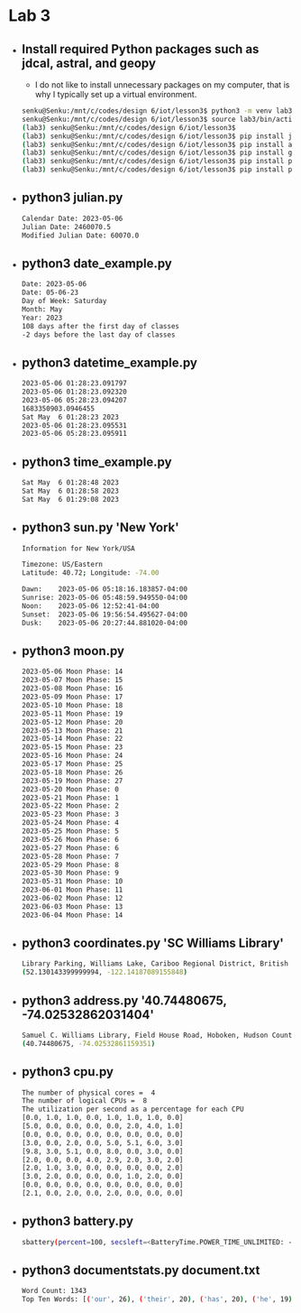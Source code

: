 # Lab 3 
* ## Install required Python packages such as jdcal, astral, and geopy
    * I do not like to install unnecessary packages on my computer, that is why I typically set up a virtual environment.
    ```sh
    senku@Senku:/mnt/c/codes/design 6/iot/lesson3$ python3 -m venv lab3
    senku@Senku:/mnt/c/codes/design 6/iot/lesson3$ source lab3/bin/activate
    (lab3) senku@Senku:/mnt/c/codes/design 6/iot/lesson3$ 
    (lab3) senku@Senku:/mnt/c/codes/design 6/iot/lesson3$ pip install jdcal
    (lab3) senku@Senku:/mnt/c/codes/design 6/iot/lesson3$ pip install astral
    (lab3) senku@Senku:/mnt/c/codes/design 6/iot/lesson3$ pip install geopy
    (lab3) senku@Senku:/mnt/c/codes/design 6/iot/lesson3$ pip install pytz
    (lab3) senku@Senku:/mnt/c/codes/design 6/iot/lesson3$ pip install psutil
    ```
* ## python3 julian.py
    ```sh
    Calendar Date: 2023-05-06
    Julian Date: 2460070.5
    Modified Julian Date: 60070.0
    ```
* ## python3 date_example.py
    ```sh
    Date: 2023-05-06
    Date: 05-06-23
    Day of Week: Saturday
    Month: May
    Year: 2023
    108 days after the first day of classes
    -2 days before the last day of classes
    ```
* ## python3 datetime_example.py
    ```sh
    2023-05-06 01:28:23.091797
    2023-05-06 01:28:23.092320
    2023-05-06 05:28:23.094207
    1683350903.0946455
    Sat May  6 01:28:23 2023
    2023-05-06 01:28:23.095531
    2023-05-06 05:28:23.095911
    ```
* ## python3 time_example.py
    ```sh
    Sat May  6 01:28:48 2023
    Sat May  6 01:28:58 2023
    Sat May  6 01:29:08 2023
    ```
* ## python3 sun.py 'New York'
    ```sh
    Information for New York/USA

    Timezone: US/Eastern
    Latitude: 40.72; Longitude: -74.00

    Dawn:    2023-05-06 05:18:16.183857-04:00
    Sunrise: 2023-05-06 05:48:59.949550-04:00
    Noon:    2023-05-06 12:52:41-04:00
    Sunset:  2023-05-06 19:56:54.495627-04:00
    Dusk:    2023-05-06 20:27:44.881020-04:00
    ```
* ## python3 moon.py
    ```sh
    2023-05-06 Moon Phase: 14
    2023-05-07 Moon Phase: 15
    2023-05-08 Moon Phase: 16
    2023-05-09 Moon Phase: 17
    2023-05-10 Moon Phase: 18
    2023-05-11 Moon Phase: 19
    2023-05-12 Moon Phase: 20
    2023-05-13 Moon Phase: 21
    2023-05-14 Moon Phase: 22
    2023-05-15 Moon Phase: 23
    2023-05-16 Moon Phase: 24
    2023-05-17 Moon Phase: 25
    2023-05-18 Moon Phase: 26
    2023-05-19 Moon Phase: 27
    2023-05-20 Moon Phase: 0
    2023-05-21 Moon Phase: 1
    2023-05-22 Moon Phase: 2
    2023-05-23 Moon Phase: 3
    2023-05-24 Moon Phase: 4
    2023-05-25 Moon Phase: 5
    2023-05-26 Moon Phase: 6
    2023-05-27 Moon Phase: 6
    2023-05-28 Moon Phase: 7
    2023-05-29 Moon Phase: 8
    2023-05-30 Moon Phase: 9
    2023-05-31 Moon Phase: 10
    2023-06-01 Moon Phase: 11
    2023-06-02 Moon Phase: 12
    2023-06-03 Moon Phase: 13
    2023-06-04 Moon Phase: 14
    ```
* ## python3 coordinates.py 'SC Williams Library'
    ```sh
    Library Parking, Williams Lake, Cariboo Regional District, British Columbia, Canada
    (52.130143399999994, -122.14187089155848)
    ```
* ## python3 address.py '40.74480675, -74.02532862031404'
    ```sh
    Samuel C. Williams Library, Field House Road, Hoboken, Hudson County, New Jersey, 07030, United States
    (40.74480675, -74.02532861159351)
    ```
* ## python3 cpu.py
    ```sh
    The number of physical cores =  4
    The number of logical CPUs =  8
    The utilization per second as a percentage for each CPU
    [0.0, 1.0, 1.0, 0.0, 1.0, 1.0, 1.0, 0.0]
    [5.0, 0.0, 0.0, 0.0, 0.0, 2.0, 4.0, 1.0]
    [0.0, 0.0, 0.0, 0.0, 0.0, 0.0, 0.0, 0.0]
    [3.0, 0.0, 2.0, 0.0, 5.0, 5.1, 6.0, 3.0]
    [9.8, 3.0, 5.1, 0.0, 8.0, 0.0, 3.0, 0.0]
    [2.0, 0.0, 0.0, 4.0, 2.9, 2.0, 3.0, 2.0]
    [2.0, 1.0, 3.0, 0.0, 0.0, 0.0, 0.0, 2.0]
    [3.0, 2.0, 0.0, 0.0, 0.0, 1.0, 2.0, 0.0]
    [0.0, 0.0, 0.0, 0.0, 0.0, 0.0, 0.0, 0.0]
    [2.1, 0.0, 2.0, 0.0, 2.0, 0.0, 0.0, 0.0]
    ```
* ## python3 battery.py
    ```sh
    sbattery(percent=100, secsleft=<BatteryTime.POWER_TIME_UNLIMITED: -2>, power_plugged=True)
    ```
* ## python3 documentstats.py document.txt
    ```sh
    Word Count: 1343
    Top Ten Words: [('our', 26), ('their', 20), ('has', 20), ('he', 19), ('them', 15), ('these', 13), ('have', 11), ('we', 11), ('us', 11), ('people', 10)]
    ```